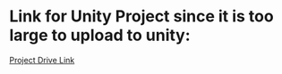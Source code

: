 # Link for Unity Project since it is too large to upload to unity:
[Project Drive Link](https://drive.google.com/file/d/15yF85o4EpcFnDn4XWRI1VNd0CBOSe4bF/view?usp=sharing)
